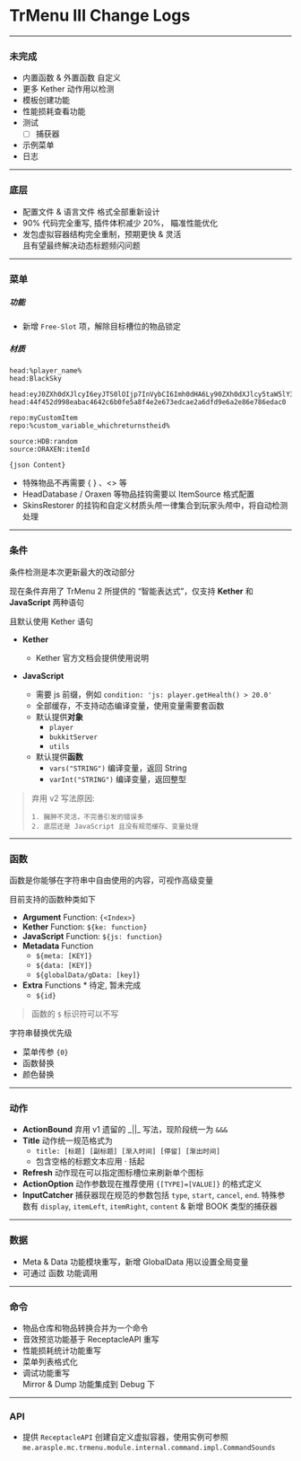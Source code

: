 # TrMenu Ⅲ Change Logs

---

### 未完成

- 内置函数 & 外置函数 自定义
- 更多 Kether 动作用以检测
- 模板创建功能
- 性能损耗查看功能
- 测试
  - [ ] 捕获器
- 示例菜单
- 日志

---

### 底层

- 配置文件 & 语言文件 格式全部重新设计
- 90% 代码完全重写, 插件体积减少 20%， 瞄准性能优化
- 发包虚拟容器结构完全重制，预期更快 & 灵活  
  且有望最终解决动态标题频闪问题
  
---

### 菜单

##### 功能

- 新增 `Free-Slot` 项，解除目标槽位的物品锁定

##### 材质

```
head:%player_name%
head:BlackSky

head:eyJ0ZXh0dXJlcyI6eyJTS0lOIjp7InVybCI6Imh0dHA6Ly90ZXh0dXJlcy5taW5lY3JhZnQubmV0L3RleHR1cmUvNDRmNDUyZDk5OGVhYmFjNDY0MmM2YjBmZTVhOGY0ZTJlNjczZWRjYWUyYTZkZmQ5ZTZhMmU4NmU3ODZlZGFjMCJ9fX0=
head:44f452d998eabac4642c6b0fe5a8f4e2e673edcae2a6dfd9e6a2e86e786edac0

repo:myCustomItem
repo:%custom_variable_whichreturnstheid%

source:HDB:random
source:ORAXEN:itemId

{json Content}
```

- 特殊物品不再需要 { } 、<> 等
- HeadDatabase / Oraxen 等物品挂钩需要以 ItemSource 格式配置
- SkinsRestorer 的挂钩和自定义材质头颅一律集合到玩家头颅中，将自动检测处理

---

### 条件

条件检测是本次更新最大的改动部分

现在条件弃用了 TrMenu 2 所提供的 “智能表达式”，仅支持 **Kether** 和 **JavaScript** 两种语句

且默认使用 Kether 语句

- **Kether**
  - Kether 官方文档会提供使用说明

- **JavaScript**
  - 需要 js 前缀，例如 `condition: 'js: player.getHealth() > 20.0'`
  - 全部缓存，不支持动态编译变量，使用变量需要套函数
  - 默认提供**对象**
    - `player`
    - `bukkitServer`
    - `utils`
   - 默认提供**函数**
       - `vars("STRING")` 编译变量，返回 String
       - `varInt("STRING")` 编译变量，返回整型



> 弃用 v2 写法原因: 
>
>     1. 臃肿不灵活，不完善引发的错误多
>     2. 底层还是 JavaScript 且没有规范缓存、变量处理

---

### 函数

函数是你能够在字符串中自由使用的内容，可视作高级变量

目前支持的函数种类如下

- **Argument** Function: `{<Index>}`
- **Kether** Function: `${ke: function}`
- **JavaScript** Function: `${js: function}`
- **Metadata** Function
  - `${meta: [KEY]}`
  - `${data: [KEY]}`
  - `${globalData/gData: [key]}`
- **Extra** Functions * 待定, 暂未完成
  - `${id}`

> 函数的 `$` 标识符可以不写

字符串替换优先级

- 菜单传参 `{0}`
- 函数替换
- 颜色替换

---

### 动作

- **ActionBound** 弃用 v1 遗留的 _\||\_ 写法，现阶段统一为 `&&&`
- **Title** 动作统一规范格式为
  - `title: [标题] [副标题] [渐入时间] [停留] [渐出时间]`
  - 包含空格的标题文本应用 · 括起
- **Refresh** 动作现在可以指定图标槽位来刷新单个图标
- **ActionOption** 动作参数现在推荐使用 `{[TYPE]=[VALUE]}` 的格式定义
- **InputCatcher** 捕获器现在规范的参数包括 `type`, `start`, `cancel`, `end`. 特殊参数有 `display`, `itemLeft`, `itemRight`, `content` & 新增 BOOK 类型的捕获器

---

### 数据

- Meta & Data 功能模块重写，新增 GlobalData 用以设置全局变量
- 可通过 函数 功能调用

---

### 命令

- 物品仓库和物品转换合并为一个命令
- 音效预览功能基于 ReceptacleAPI 重写
- 性能损耗统计功能重写
- 菜单列表格式化
- 调试功能重写  
  Mirror & Dump 功能集成到 Debug 下

---

### API

- 提供 `ReceptacleAPI` 创建自定义虚拟容器，使用实例可参照 `me.arasple.mc.trmenu.module.internal.command.impl.CommandSounds`

